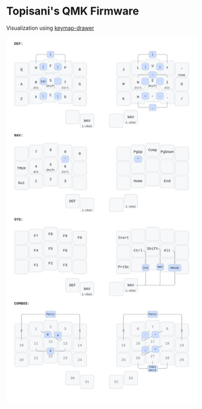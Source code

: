 Topisani's QMK Firmware
=======================

Visualization using [keymap-drawer](https://github.com/caksoylar/keymap-drawer)

![](docs/keymap.svg)
